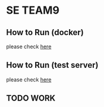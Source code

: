 # SE TEAM9

## How to Run (docker)
please check [here](DOCKER.md)

## How to Run (test server)
please check [here](src/README.md)

## TODO WORK
